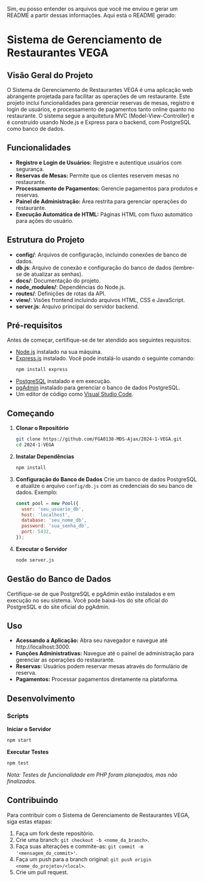 Sim, eu posso entender os arquivos que você me enviou e gerar um README a partir dessas informações. Aqui está o README gerado:

# Sistema de Gerenciamento de Restaurantes VEGA

## Visão Geral do Projeto

O Sistema de Gerenciamento de Restaurantes VEGA é uma aplicação web abrangente projetada para facilitar as operações de um restaurante. Este projeto inclui funcionalidades para gerenciar reservas de mesas, registro e login de usuários, e processamento de pagamentos tanto online quanto no restaurante. O sistema segue a arquitetura MVC (Model-View-Controller) e é construído usando Node.js e Express para o backend, com PostgreSQL como banco de dados.

## Funcionalidades

- **Registro e Login de Usuários:** Registre e autentique usuários com segurança.
- **Reservas de Mesas:** Permite que os clientes reservem mesas no restaurante.
- **Processamento de Pagamentos:** Gerencie pagamentos para produtos e reservas.
- **Painel de Administração:** Área restrita para gerenciar operações do restaurante.
- **Execução Automática de HTML:** Páginas HTML com fluxo automático para ações do usuário.

## Estrutura do Projeto

- **config/**: Arquivos de configuração, incluindo conexões de banco de dados.
- **db.js**: Arquivo de conexão e configuração do banco de dados (lembre-se de atualizar as senhas).
- **docs/**: Documentação do projeto.
- **node_modules/**: Dependências do Node.js.
- **routes/**: Definições de rotas da API.
- **view/**: Visões frontend incluindo arquivos HTML, CSS e JavaScript.
- **server.js**: Arquivo principal do servidor backend.

## Pré-requisitos

Antes de começar, certifique-se de ter atendido aos seguintes requisitos:

- [Node.js](https://nodejs.org/en/download/) instalado na sua máquina.
- [Express.js](https://expressjs.com/pt-br/starter/installing.html) instalado. Você pode instalá-lo usando o seguinte comando:
  ```sh
  npm install express
  ```
- [PostgreSQL](https://www.postgresql.org/download/) instalado e em execução.
- [pgAdmin](https://www.pgadmin.org/download/) instalado para gerenciar o banco de dados PostgreSQL.
- Um editor de código como [Visual Studio Code](https://code.visualstudio.com/).

## Começando

1. **Clonar o Repositório**
   ```sh
   git clone https://github.com/FGA0138-MDS-Ajax/2024-1-VEGA.git
   cd 2024-1-VEGA
   ```

2. **Instalar Dependências**
   ```sh
   npm install
   ```

3. **Configuração do Banco de Dados**
   Crie um banco de dados PostgreSQL e atualize o arquivo `config/db.js` com as credenciais do seu banco de dados.
   Exemplo:
   ```js
   const pool = new Pool({
     user: 'seu_usuario_db',
     host: 'localhost',
     database: 'seu_nome_db',
     password: 'sua_senha_db',
     port: 5432,
   });
   ```

4. **Executar o Servidor**
   ```sh
   node server.js
   ```

## Gestão do Banco de Dados
Certifique-se de que PostgreSQL e pgAdmin estão instalados e em execução no seu sistema. Você pode baixá-los do site oficial do PostgreSQL e do site oficial do pgAdmin.

## Uso
- **Acessando a Aplicação:** Abra seu navegador e navegue até http://localhost:3000.
- **Funções Administrativas:** Navegue até o painel de administração para gerenciar as operações do restaurante.
- **Reservas:** Usuários podem reservar mesas através do formulário de reserva.
- **Pagamentos:** Processar pagamentos diretamente na plataforma.

## Desenvolvimento

### Scripts
**Iniciar o Servidor**
```sh
npm start
```

**Executar Testes**
```sh
npm test
```
*Nota: Testes de funcionalidade em PHP foram planejados, mas não finalizados.*

## Contribuindo
Para contribuir com o Sistema de Gerenciamento de Restaurantes VEGA, siga estas etapas:

1. Faça um fork deste repositório.
2. Crie uma branch: `git checkout -b <nome_da_branch>`.
3. Faça suas alterações e commite-as: `git commit -m '<mensagem_do_commit>'`.
4. Faça um push para a branch original: `git push origin <nome_do_projeto>/<local>`.
5. Crie um pull request.
